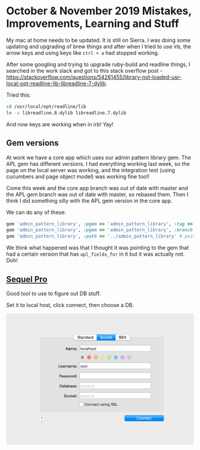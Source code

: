 # October & November 2019 Mistakes, Improvements, Learning and Stuff

My mac at home needs to be updated. It is still on Sierra. I was doing some updating and upgrading of brew things and after when I tried to use irb, the arrow keys and using keys like `ctrl + a` had stopped working.

After some googling and trying to upgrade ruby-build and readline things, I searched in the work slack and got to this stack overflow post - <https://stackoverflow.com/questions/54261455/library-not-loaded-usr-local-opt-readline-lib-libreadline-7-dylib>.

Tried this:

```bash
cd /usr/local/opt/readline/lib
ln -s libreadline.8.dylib libreadline.7.dylib
```

And now keys are working when in irb! Yay!

## Gem versions

At work we have a core app which uses our admin pattern library gem. The APL gem has different versions.
I had everything working last week, so the page on the local server was working, and the integration test (using cucumbers and page object model) was working fine too!!

Come this week and the core app branch was out of date with master and the APL gem branch was out of date with master, so rebased them. Then I think I did something silly with the APL gem version in the core app.

We can do any of these:

```ruby
gem 'admin_pattern_library', :pgem => 'admin_pattern_library', :tag => 'v0.29.0' # point at a release, usually most recent
gem 'admin_pattern_library', :pgem => 'admin_pattern_library', :branch => 'deploy-apl-282' # point at a feature branch deploy branch
gem 'admin_pattern_library', :path => '../admin_pattern_library' # point at the gem locally, on computer
```

We think what happened was that I thought it was pointing to the gem that had a certain version that has `apl_fields_for` in it but it was actually not. Doh!

## [Sequel Pro](https://www.sequelpro.com/)

Good tool to use to figure out DB stuff.

Set it to local host, click connect, then choose a DB.

![sequel pro](sequel-pro.png)

